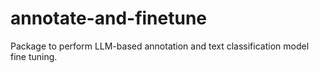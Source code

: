 # annotate-and-finetune
Package to perform LLM-based annotation and text classification model fine tuning.
